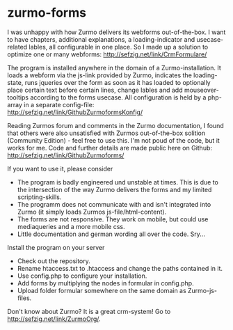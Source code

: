 zurmo-forms
===========

I was unhappy with how Zurmo delivers its webforms out-of-the-box. I want to have chapters, additional explanations, a loading-indicator and usecase-related lables, all configurable in one place. So I made up a solution to optimize one or many webforms: 
http://sefzig.net/link/CrmFormulare/ 

The program is installed anywhere in the domain of a Zurmo-installation. It loads a webform via the js-link provided by Zurmo, indicates the loading-state, runs jqueries over the form as soon as it has loaded to optionally place certain text before certain lines, change lables and add mouseover-tooltips according to the forms usecase. All configuration is held by a php-array in a separate config-file: 
http://sefzig.net/link/GithubZurmoformsKonfig/ 

Reading Zurmos forum and comments in the Zurmo documentation, I found that others were also unsatisfied with Zurmos out-of-the-box solition (Community Edition) - feel free to use this. I'm not poud of the code, but it works for me. Code and further details are made public here on Github: 
http://sefzig.net/link/GithubZurmoforms/ 

If you want to use it, please consider
* The program is badly engineered und unstable at times. This is due to the intersection of the way Zurmo delivers the forms and my limited scripting-skills.
* The programm does not communicate with and isn't integrated into Zurmo (it simply loads Zurmos js-file/html-content). 
* The forms are not responsive. They work on mobile, but could use mediaqueries and a more mobile css.
* Little documentation and german wording all over the code. Sry...

Install the program on your server
* Check out the repository.
* Rename htaccess.txt to .htaccess and change the paths contained in it.
* Use config.php to configure your installation.
* Add forms by multiplying the nodes in formular in config.php.
* Upload folder formular somewhere on the same domain as Zurmo-js-files.

Don't know about Zurmo? 
It is a great crm-system!
Go to http://sefzig.net/link/ZurmoOrg/.
